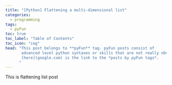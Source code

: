 ```yaml
---
title: "[Python] Flattening a multi-dimensional list"
categories:
  - programming
tags:
  - pyFun
toc: true
toc_label: "Table of Contents"
toc_icon: "cog"
head: "This post belongs to **pyFun** tag. pyFun posts consist of 
       advanced level python syntaxes or skills that are not really obvious
       [here](google.com) is the link to the *posts by pyFun tags*.
      "
---
```

This is flattening list post

